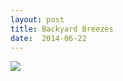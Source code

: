 ```yaml
---
layout: post
title: Backyard Breezes
date:  2014-06-22
---
```


![](https://cdn.mediacru.sh/9-ZuSoSCh3wW.jpg)